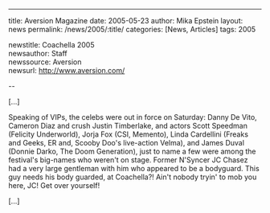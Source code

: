 ---
title: Aversion Magazine
date: 2005-05-23
author: Mika Epstein
layout: news
permalink: /news/2005/:title/
categories: [News, Articles]
tags: 2005

newstitle: Coachella 2005  
newsauthor: Staff  
newssource: Aversion  
newsurl: http://www.aversion.com/  

--

[...]

Speaking of VIPs, the celebs were out in force on Saturday: Danny De Vito, Cameron Diaz and crush Justin Timberlake, and actors Scott Speedman (Felicity Underworld), Jorja Fox (CSI, Memento), Linda Cardellini (Freaks and Geeks, ER and, Scooby Doo's live-action Velma), and James Duval (Donnie Darko, The Doom Generation), just to name a few were among the festival's big-names who weren't on stage. Former N'Syncer JC Chasez had a very large gentleman with him who appeared to be a bodyguard. This guy needs his body guarded, at Coachella?! Ain't nobody tryin' to mob you here, JC! Get over yourself!

[...]

